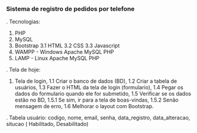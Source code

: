 ### Sistema  de  registro de pedidos por telefone ###
.  Tecnologias:
1. PHP
2. MySQL
3. Bootstrap
3.1 HTML
3.2 CSS
3.3 Javascript
4. WAMPP - Windows Apache MySQL PHP
5. LAMP  - Linux   Apache MySQL PHP

. Tela de hoje:
1. Tela de login,
1.1 Criar o banco de dados (BD),
1.2 Criar a tabela de usuários,
1.3 Fazer o HTML da tela de login (formulario),
1.4 Pegar os dados do formulario quando ele for submetido,
1.5 Verificar se os dados estão no BD,
1.5.1 Se sim, ir para a tela de boas-vindas,
1.5.2 Senão mensagem de erro,
1.6 Melhorar o layout com Bootstrap.

. Tabela usuário:
codigo, nome, email, senha, data_registro, data_alteracao, situcao (
Habilitado, Desabilitado)
